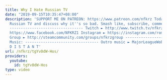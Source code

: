 ```yaml
---
title: Why I Hate Russian TV
date: "2019-09-15T10:35:47+08:00"
description: 'SUPPORT ME ON PATREON: https://www.patreon.com/nfkrz Today we look at
  Russian TV and discuss why it''s so bad. Smash like, subscribe, comment thx xoxo
  --------------------------------- Twitch ► http://www.twitch.tv/nfkrz Facebook ►
  https://www.facebook.com/NFKRZ1 Instagram ► https://instagram.com/roman_nfkrz/ Steam
  Group ► http://steamcommunity.com/groups/nfkrzgroup ---------------------------------
  Music: --------------------------------- Outro music ► MajorLeagueWobs/Holder -
  D I S T A N T'
url: /nfkrz/tgYv0dW-Hos/
providers:
  youtube:
    id: tgYv0dW-Hos
type: video
---
```

